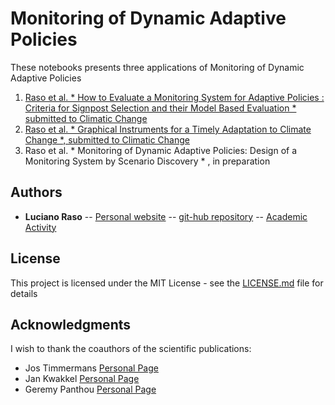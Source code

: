 #  Monitoring of Dynamic Adaptive Policies

These notebooks presents three applications of Monitoring of Dynamic Adaptive Policies

1. [Raso et al. * How to Evaluate a Monitoring System for Adaptive Policies : Criteria for Signpost Selection and their Model Based Evaluation *
submitted to Climatic Change](https://github.com/luciofaso/Monitoring_DAP/tree/master/1_Niger)
2. [Raso et al. * Graphical Instruments for a Timely Adaptation to Climate Change *, submitted to Climatic Change](https://github.com/luciofaso/Monitoring_DAP/tree/master/2_Afsluitdijk)
3. Raso et al. * Monitoring of Dynamic Adaptive Policies: Design of a Monitoring System by Scenario Discovery * , in preparation


## Authors

* **Luciano Raso** -- [Personal website](www.lraso.com) -- [git-hub repository](https://github.com/luciofaso) -- [Academic Activity](https://scholar.google.com/citations?user=_82Ogc8AAAAJ&hl=en&oi=ao)


## License

This project is licensed under the MIT License - see the [LICENSE.md](LICENSE.md) file for details

## Acknowledgments

I wish to thank the coauthors of the scientific publications:

* Jos Timmermans [Personal Page](https://www.tudelft.nl/en/tpm/about-the-faculty/departments/multi-actor-systems/people/researchers/drir-js-jos-timmermans/)
* Jan Kwakkel [Personal Page](https://www.tudelft.nl/en/tpm/about-the-faculty/departments/multi-actor-systems/people/associate-professors/drir-jh-jan-kwakkel/)
* Geremy Panthou [Personal Page](http://pp.ige-grenoble.fr/pageperso/panthou/)
